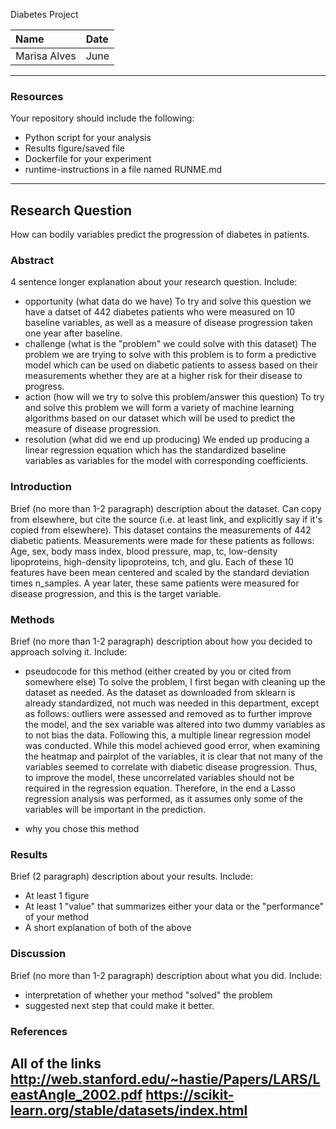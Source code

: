 Diabetes Project

| Name | Date |
|:-------|:---------------|
|Marisa Alves | June |

-----

### Resources
Your repository should include the following:

- Python script for your analysis
- Results figure/saved file
- Dockerfile for your experiment
- runtime-instructions in a file named RUNME.md

-----

## Research Question

How can bodily variables predict the progression of diabetes in patients.


### Abstract

4 sentence longer explanation about your research question. Include:

- opportunity (what data do we have)
To try and solve this question we have a datset of 442 diabetes patients who were measured on 10 baseline variables, as well as a measure of disease progression taken one year after baseline.
- challenge (what is the "problem" we could solve with this dataset)
The problem we are trying to solve with this problem is to form a predictive model which can be used on diabetic patients to assess based on their measurements whether they are at a higher risk for their disease to progress.
- action (how will we try to solve this problem/answer this question)
To try and solve this problem we will form a variety of machine learning algorithms based on our dataset which will be used to predict the measure of disease progression.
- resolution (what did we end up producing)
We ended up producing a linear regression equation which has the standardized baseline variables as variables for the model with corresponding coefficients.

### Introduction

Brief (no more than 1-2 paragraph) description about the dataset. Can copy from elsewhere, but cite the source (i.e. at least link, and explicitly say if it's copied from elsewhere).
This dataset contains the measurements of 442 diabetic patients. Measurements were made for these patients as follows: Age, sex, body mass index, blood pressure, map, tc, low-density lipoproteins, high-density lipoproteins, tch, and glu. Each of these 10 features have been mean centered and scaled by the standard deviation times n_samples. A year later, these same patients were measured for disease progression, and this is the target variable.



### Methods

Brief (no more than 1-2 paragraph) description about how you decided to approach solving it. Include:

- pseudocode for this method (either created by you or cited from somewhere else)
To solve the problem, I first began with cleaning up the dataset as needed. As the dataset as downloaded from sklearn is already standardized, not much was needed in this department, except as follows: outliers were assessed and removed as to further improve the model, and the sex variable was altered into two dummy variables as to not bias the data. Following this, a multiple linear regression model was conducted. While this model achieved good error, when examining the heatmap and pairplot of the variables, it is clear that not many of the variables seemed to correlate with diabetic disease progression. Thus, to improve the model, these uncorrelated variables should not be required in the regression equation. Therefore, in the end a Lasso regression analysis was performed, as it assumes only some of the variables will be important in the prediction. 

- why you chose this method

### Results

Brief (2 paragraph) description about your results. Include:

- At least 1 figure
- At least 1 "value" that summarizes either your data or the "performance" of your method
- A short explanation of both of the above

### Discussion
Brief (no more than 1-2 paragraph) description about what you did. Include:

- interpretation of whether your method "solved" the problem
- suggested next step that could make it better.

### References
All of the links
http://web.stanford.edu/~hastie/Papers/LARS/LeastAngle_2002.pdf
https://scikit-learn.org/stable/datasets/index.html
-------
